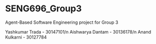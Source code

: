 # SENG696_Group3
Agent-Based Software Engineering project for Group 3

Yashkumar Trada - 30147101/n
Aishwarya Dantam - 30136178/n
Anand Kulkarni - 30127784
